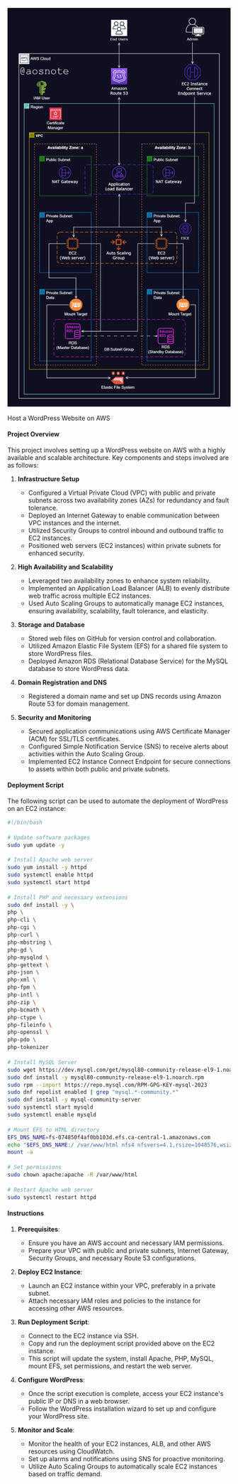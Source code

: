 ![Alt text](2._Host_a_WordPress_Website_on_AWS.png)

Host a WordPress Website on AWS

#### Project Overview

This project involves setting up a WordPress website on AWS with a highly available and scalable architecture. Key components and steps involved are as follows:

1. **Infrastructure Setup**
   - Configured a Virtual Private Cloud (VPC) with public and private subnets across two availability zones (AZs) for redundancy and fault tolerance.
   - Deployed an Internet Gateway to enable communication between VPC instances and the internet.
   - Utilized Security Groups to control inbound and outbound traffic to EC2 instances.
   - Positioned web servers (EC2 instances) within private subnets for enhanced security.

2. **High Availability and Scalability**
   - Leveraged two availability zones to enhance system reliability.
   - Implemented an Application Load Balancer (ALB) to evenly distribute web traffic across multiple EC2 instances.
   - Used Auto Scaling Groups to automatically manage EC2 instances, ensuring availability, scalability, fault tolerance, and elasticity.

3. **Storage and Database**
   - Stored web files on GitHub for version control and collaboration.
   - Utilized Amazon Elastic File System (EFS) for a shared file system to store WordPress files.
   - Deployed Amazon RDS (Relational Database Service) for the MySQL database to store WordPress data.

4. **Domain Registration and DNS**
   - Registered a domain name and set up DNS records using Amazon Route 53 for domain management.

5. **Security and Monitoring**
   - Secured application communications using AWS Certificate Manager (ACM) for SSL/TLS certificates.
   - Configured Simple Notification Service (SNS) to receive alerts about activities within the Auto Scaling Group.
   - Implemented EC2 Instance Connect Endpoint for secure connections to assets within both public and private subnets.

#### Deployment Script

The following script can be used to automate the deployment of WordPress on an EC2 instance:

```bash
#!/bin/bash

# Update software packages
sudo yum update -y

# Install Apache web server
sudo yum install -y httpd
sudo systemctl enable httpd
sudo systemctl start httpd

# Install PHP and necessary extensions
sudo dnf install -y \
php \
php-cli \
php-cgi \
php-curl \
php-mbstring \
php-gd \
php-mysqlnd \
php-gettext \
php-json \
php-xml \
php-fpm \
php-intl \
php-zip \
php-bcmath \
php-ctype \
php-fileinfo \
php-openssl \
php-pdo \
php-tokenizer

# Install MySQL Server
sudo wget https://dev.mysql.com/get/mysql80-community-release-el9-1.noarch.rpm
sudo dnf install -y mysql80-community-release-el9-1.noarch.rpm
sudo rpm --import https://repo.mysql.com/RPM-GPG-KEY-mysql-2023
sudo dnf repolist enabled | grep "mysql.*-community.*"
sudo dnf install -y mysql-community-server
sudo systemctl start mysqld
sudo systemctl enable mysqld

# Mount EFS to HTML directory
EFS_DNS_NAME=fs-074850f4af0bb103d.efs.ca-central-1.amazonaws.com
echo "$EFS_DNS_NAME:/ /var/www/html nfs4 nfsvers=4.1,rsize=1048576,wsize=1048576,hard,timeo=600,retrans=2 0 0" >> /etc/fstab
mount -a

# Set permissions
sudo chown apache:apache -R /var/www/html

# Restart Apache web server
sudo systemctl restart httpd
```

#### Instructions

1. **Prerequisites**:
   - Ensure you have an AWS account and necessary IAM permissions.
   - Prepare your VPC with public and private subnets, Internet Gateway, Security Groups, and necessary Route 53 configurations.

2. **Deploy EC2 Instance**:
   - Launch an EC2 instance within your VPC, preferably in a private subnet.
   - Attach necessary IAM roles and policies to the instance for accessing other AWS resources.

3. **Run Deployment Script**:
   - Connect to the EC2 instance via SSH.
   - Copy and run the deployment script provided above on the EC2 instance.
   - This script will update the system, install Apache, PHP, MySQL, mount EFS, set permissions, and restart the web server.

4. **Configure WordPress**:
   - Once the script execution is complete, access your EC2 instance's public IP or DNS in a web browser.
   - Follow the WordPress installation wizard to set up and configure your WordPress site.

5. **Monitor and Scale**:
   - Monitor the health of your EC2 instances, ALB, and other AWS resources using CloudWatch.
   - Set up alarms and notifications using SNS for proactive monitoring.
   - Utilize Auto Scaling Groups to automatically scale EC2 instances based on traffic demand.

